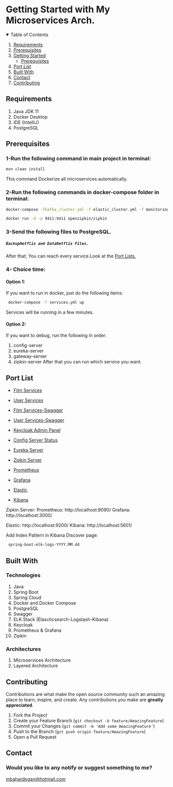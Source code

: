 # Getting Started with My Microservices Arch.

<details open="open">
  <summary>Table of Contents</summary>
  <ol>
    <li>
      <a href="#requirements">Requirements</a>
    </li>
      <li>
      <a href="#prerequisites">Prerequisites</a>
    </li>
    <li>
      <a href="#getting-started">Getting Started</a>
      <ul>
        <li><a href="#prerequisites">Prerequisites</a>
      </ul>
       </li>
    <li><a href="#port-list">Port List</a></li>
        <li><a href="#built-with">Built With</a></li>
     <li><a href="#contact">Contact</a></li>
    <li><a href="#contributing">Contributing</a></li>
  </ol>
</details>

## Requirements


1. Java JDK 11
2. Docker Desktop
3. IDE (IntelliJ)
4. PostgreSQL


## Prerequisites

### 1-Run the following command in main project in terminal:
   ```sh
   mvn clean install
   ```
This command Dockerize all microservices automatically.

### 2-Run the following commands in docker-compose folder in terminal:
   ```sh
   docker-compose -fkafka_cluster.yml -f elastic_cluster.yml -f monitoring.yml -f keycloak_authorization_server.yml up
   
   docker run -d -p 9411:9411 openzipkin/zipkin
   ```
   
  
### 3-Send the following files to PostgreSQL.
##### `BackupNetflix and DataNetflix Files.` 
After that; You can reach every service.Look at the <a href="#port-list">Port Lists.</a> 



### 4- Choice time:

#### Option 1: 
If you want to run in docker, just do the following items:
  ```sh
   docker-compose -f services.yml up
   ```
Services will be running in a few minutes.


#### Option 2: 
If you want to debug, run the following in order:
1. config-server
2. eureka-server
3. gateway-server
4. zipkin-server
After that you can run which service you want.



## Port List
* [Film Services](http://localhost:8088/film-controller/api/)
* [User Services](http://localhost:8088/controller/api/)
* [Film Services-Swagger](http://localhost:8088/film-controller/swagger-ui.html#)
* [User Services-Swagger](http://localhost:8088/controller/swagger-ui.html#)

* [Keycloak Admin Panel](http://localhost:9091/auth/)

* [Config Server Status](http://localhost:8088/actuator/health)
* [Eureka Server](http://localhost:8761/eureka/)

* [Zipkin Server](http://localhost:9411/zipkin/)
* [Prometheus](http://localhost:9090/)
* [Grafana](http://localhost:3000/)
* [Elastic](http://localhost:9200/)
* [Kibana](http://localhost:5601/)


Zipkin Server: 
Prometheus: http://localhost:9090/ 
Grafana: http://localhost:3000/

Elastic: http://localhost:9200/ 
Kibana: http://localhost:5601/  

Add Index Pattern in Kibana Discover page:
  ```sh
   spring-boot-elk-logs-YYYY.MM.dd 
   ```


## Built With

### Technologies
1. Java 
2. Spring Boot
3. Spring Cloud
4. Docker and Docker Compose
5. PostgreSQL
6. Swagger
7. ELK Stack (Elascticsearch-Logstash-Kibana)
8. Keycloak
9. Prometheus & Grafana
10. Zipkin

### Architectures
1. Microservices Architecture
2. Layered Architecture


## Contributing

Contributions are what make the open source community such an amazing place to learn, inspire, and create. Any contributions you make are **greatly appreciated**.

1. Fork the Project
2. Create your Feature Branch (`git checkout -b feature/AmazingFeature`)
3. Commit your Changes (`git commit -m 'Add some AmazingFeature'`)
4. Push to the Branch (`git push origin feature/AmazingFeature`)
5. Open a Pull Request


## Contact
### Would you like to any notify or suggest something to me?
mbahardogan@hotmail.com
